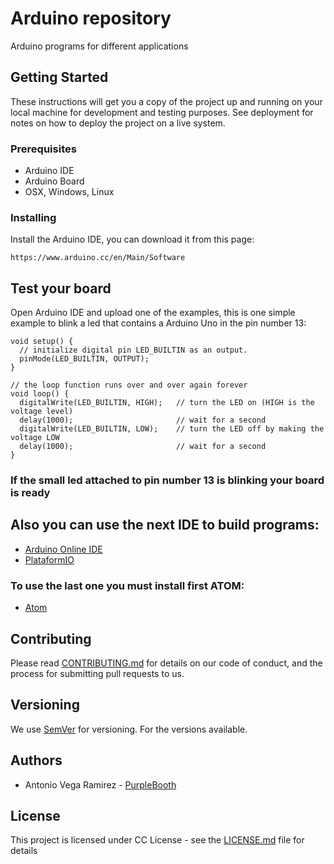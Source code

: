 # Arduino repository

Arduino programs for different applications

## Getting Started

These instructions will get you a copy of the project up and running on your local machine for development and testing purposes. See deployment for notes on how to deploy the project on a live system.

### Prerequisites

* Arduino IDE
* Arduino Board
* OSX, Windows, Linux

### Installing

Install the Arduino IDE, you can download it from this page:

    https://www.arduino.cc/en/Main/Software

## Test your board

Open Arduino IDE and upload one of the examples, this is one simple example to blink a led that contains a Arduino Uno in the pin number 13:

    void setup() {
      // initialize digital pin LED_BUILTIN as an output.
      pinMode(LED_BUILTIN, OUTPUT);
    }

    // the loop function runs over and over again forever
    void loop() {
      digitalWrite(LED_BUILTIN, HIGH);   // turn the LED on (HIGH is the voltage level)
      delay(1000);                       // wait for a second
      digitalWrite(LED_BUILTIN, LOW);    // turn the LED off by making the voltage LOW
      delay(1000);                       // wait for a second
    }


### If the small led attached to pin number 13 is blinking your board is ready

## Also you can use the next IDE to build programs:

* [Arduino Online IDE](https://create.arduino.cc/editor)
* [PlataformIO](http://platformio.org/get-started)

### To use the last one you must install first ATOM:

* [Atom](https://atom.io/)

## Contributing

Please read [CONTRIBUTING.md](https://gist.github.com/PurpleBooth/b24679402957c63ec426) for details on our code of conduct, and the process for submitting pull requests to us.

## Versioning

We use [SemVer](http://semver.org/) for versioning. For the versions available.

## Authors

* Antonio Vega Ramirez - [PurpleBooth](https://github.com/totovr)

## License

This project is licensed under CC License - see the [LICENSE.md](https://creativecommons.org/licenses/by/4.0/) file for details
